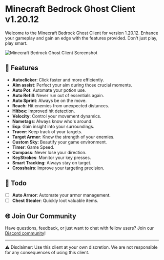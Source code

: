 # Minecraft Bedrock Ghost Client v1.20.12

Welcome to the Minecraft Bedrock Ghost Client for version 1.20.12. Enhance your gameplay and gain an edge with the features provided. Don't just play, play smart.

![Minecraft Bedrock Ghost Client Screenshot](https://media.discordapp.net/attachments/1140005765323685898/1140005944630202549/image.png)

## 🎉 Features

- **Autoclicker**: Click faster and more efficiently.
- **Aim assist**: Perfect your aim during those crucial moments.
- **Auto Pot**: Automate your potion use.
- **Auto Refill**: Never run out of essentials again.
- **Auto Sprint**: Always be on the move.
- **Reach**: Hit enemies from unexpected distances.
- **Hitbox**: Improved hit detection.
- **Velocity**: Control your movement dynamics.
- **Nametags**: Always know who's around.
- **Esp**: Gain insight into your surroundings.
- **Tracer**: Keep track of your targets.
- **Target Armor**: Know the strength of your enemies.
- **Custom Sky**: Beautify your game environment.
- **Timer**: Game Speed.
- **Compass**: Never lose your direction.
- **KeyStrokes**: Monitor your key presses.
- **Smart Tracking**: Always stay on target.
- **Crosshairs**: Improve your targeting precision.

## 📝 Todo

- [ ] **Auto Armor**: Automate your armor management.
- [ ] **Chest Stealer**: Quickly loot valuable items.

## 🌐 Join Our Community

Have questions, feedback, or just want to chat with fellow users? Join our [Discord community](https://discord.gg/eCdcjyRuQu)!

---

⚠️ Disclaimer: Use this client at your own discretion. We are not responsible for any consequences of using this client.
